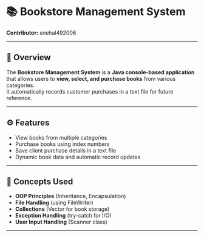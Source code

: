 # 📚 Bookstore Management System

**Contributor:** snehal492006  

---

## 🧾 Overview
The **Bookstore Management System** is a **Java console-based application** that allows users to **view, select, and purchase books** from various categories.  
It automatically records customer purchases in a text file for future reference.

---

## ⚙️ Features
- View books from multiple categories  
- Purchase books using index numbers  
- Save client purchase details in a text file  
- Dynamic book data and automatic record updates  

---

## 🧠 Concepts Used
- **OOP Principles** (Inheritance, Encapsulation)  
- **File Handling** (using FileWriter)  
- **Collections** (Vector for book storage)  
- **Exception Handling** (try-catch for I/O)  
- **User Input Handling** (Scanner class)  

---